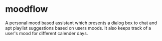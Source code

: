 # moodflow
A personal mood based assistant which presents a dialog box to chat and apt playlist suggestions based on users moods. It also keeps track of a user's mood for different calender days.


